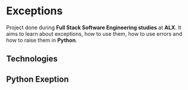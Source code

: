 # Exceptions

Project done during **Full Stack Software Engineering studies** at **ALX**. It aims to learn about exceptions, how to use them, how to use errors and how to raise them in **Python**.

## Technologies
## Python Exeption
